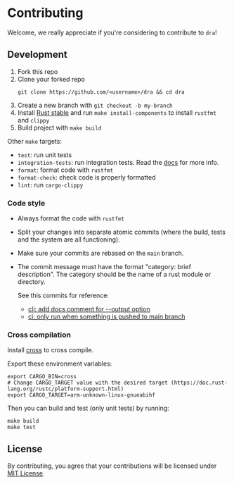 # Contributing

Welcome, we really appreciate if you're considering to contribute to `dra`!

## Development

1. Fork this repo
2. Clone your forked repo
   ```
   git clone https://github.com/<username>/dra && cd dra
   ```
3. Create a new branch with `git checkout -b my-branch`
4. Install [Rust stable](https://www.rust-lang.org/tools/install) and run `make install-components` to install `rustfmt`
   and `clippy`
5. Build project with `make build`

Other `make` targets:

- `test`: run unit tests
- `integration-tests`: run integration tests. Read the [docs](./tests/README.md) for more info.
- `format`: format code with `rustfmt`
- `format-check`: check code is properly formatted
- `lint`:  run `cargo-clippy`

### Code style

- Always format the code with `rustfmt`
- Split your changes into separate atomic commits (where the build, tests and the system are
  all functioning).
- Make sure your commits are rebased on the `main` branch.
- The commit message must have the format "category: brief description". The category should be the name of a rust
  module or directory.

  See this commits for reference:
    - [cli: add docs comment for --output option](https://github.com/devmatteini/dra/commit/8412dd1dcb16df3c489441d39a1774f7a8b2a495)
    - [ci: only run when something is pushed to main branch ](https://github.com/devmatteini/dra/commit/ad598100c73a2c2dd3a8195fb0364fe8b2bdeb35)

### Cross compilation

Install [cross](https://github.com/cross-rs/cross) to cross compile.

Export these environment variables:

```shell
export CARGO_BIN=cross
# Change CARGO_TARGET value with the desired target (https://doc.rust-lang.org/rustc/platform-support.html)
export CARGO_TARGET=arm-unknown-linux-gnueabihf
```

Then you can build and test (only unit tests) by running:

```shell
make build
make test
```

## License

By contributing, you agree that your contributions will be licensed under [MIT License](LICENSE).
